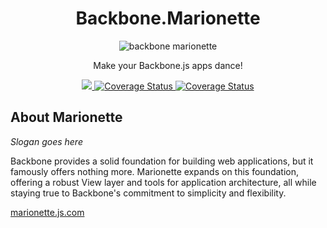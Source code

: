 <h1 align="center">Backbone.Marionette</h1>
<p align="center">
  <img title="backbone marionette" src='http://marionettejs.com/downloads/marionette-gh-banner.svg' />
</p>
<p align="center"> Make your Backbone.js apps dance!</p>
<p align="center">
  <a title='Build Status' href="https://travis-ci.org/marionettejs/backbone.marionette">
    <img src='https://secure.travis-ci.org/marionettejs/backbone.marionette.svg?branch=master' />
  </a>
  <a href='https://coveralls.io/r/marionettejs/backbone.marionette'>
    <img src='https://img.shields.io/coveralls/marionettejs/backbone.marionette.svg' alt='Coverage Status' />
  </a>
  <a href='https://gitter.im/marionettejs/backbone.marionette'>
    <img src='https://img.shields.io/badge/gitter-backbone.marionette-brightgreen.svg?style=flat' alt='Coverage Status' />
  </a>
</p>

## About Marionette

*Slogan goes here*

Backbone provides a solid foundation for building web applications, but it famously
offers nothing more. Marionette expands on this foundation, offering a robust View
layer and tools for application architecture, all while staying true to Backbone's
commitment to simplicity and flexibility.

[marionette.js.com](http://marionettejs.com)
